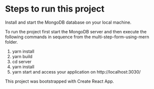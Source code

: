 # Steps to run this project

Install and start the MongoDB database on your local machine.

To run the project first start the MongoDB server and then execute the following commands in sequence from the multi-step-form-using-mern folder.

1. yarn install
2. yarn build
3. cd server
4. yarn install
5. yarn start
and access your application on http://localhost:3030/

This project was bootstrapped with Create React App.
